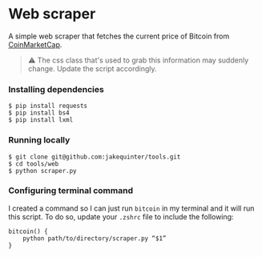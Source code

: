 # Web scraper

A simple web scraper that fetches the current price of Bitcoin from [CoinMarketCap](https://coinmarketcap.com/).

> ⚠️ The css class that's used to grab this information may suddenly change. Update the script accordingly.

### Installing dependencies

```
$ pip install requests
$ pip install bs4
$ pip install lxml
```

### Running locally

```
$ git clone git@github.com:jakequinter/tools.git
$ cd tools/web
$ python scraper.py
```

### Configuring terminal command

I created a command so I can just run `bitcoin` in my terminal and it will run this script. To do so, update your `.zshrc` file to include the following:

```
bitcoin() {
    python path/to/directory/scraper.py “$1”
}
```
